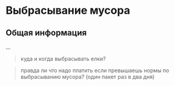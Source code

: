 # Выбрасывание мусора
## Общая информация
...

> куда и когда выбрасывать елки?

> правда ли что надо платить если превышаешь нормы по выбрасыванию мусора? (один пакет раз в два дня)